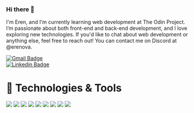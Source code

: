 ### Hi there 👋

I'm Eren, and I'm currently learning web development at The Odin Project.  
I’m passionate about both front-end and back-end development, and I love exploring new technologies. 
If you'd like to chat about web development or anything else, feel free to reach out! 
You can contact me on Discord at @erenova.

[![Gmail Badge](https://img.shields.io/badge/-erenova6@gmail.com-c14438?style=flat&logo=Gmail&logoColor=white)](mailto:erenova6@gmail.com "Connect via Email")  
[![Linkedin Badge](https://img.shields.io/badge/-eren%20kaya-0072b1?style=flat&logo=Linkedin&logoColor=white)](https://www.linkedin.com/in/erenova/ "Connect on LinkedIn")  

# 🔧 Technologies & Tools

<p align="left">
    <img src="https://skillicons.dev/icons?i=html" />
    <img src="https://skillicons.dev/icons?i=css" />
    <img src="https://skillicons.dev/icons?i=js" />
    <img src="https://skillicons.dev/icons?i=react" />
    <img src="https://skillicons.dev/icons?i=tailwind" />
    <img src="https://skillicons.dev/icons?i=bootstrap" />
    <img src="https://skillicons.dev/icons?i=git" />
    <img src="https://skillicons.dev/icons?i=webpack"/>
    <img src="https://skillicons.dev/icons?i=vite"/>
</p>
